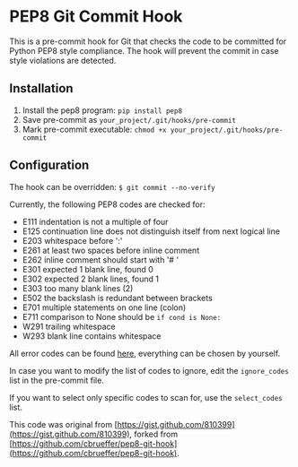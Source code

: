 PEP8 Git Commit Hook
====================

This is a pre-commit hook for Git that checks the code to be committed
for Python PEP8 style compliance. The hook will prevent the commit in
case style violations are detected.


## Installation

1. Install the pep8 program: ``pip install pep8``
2. Save pre-commit as ``your_project/.git/hooks/pre-commit``
3. Mark pre-commit executable: ``chmod +x your_project/.git/hooks/pre-commit``


## Configuration

The hook can be overridden: ``$ git commit --no-verify``

Currently, the following PEP8 codes are checked for:

* E111 indentation is not a multiple of four
* E125 continuation line does not distinguish itself from next logical line
* E203 whitespace before ':'
* E261 at least two spaces before inline comment
* E262 inline comment should start with '# '
* E301 expected 1 blank line, found 0
* E302 expected 2 blank lines, found 1
* E303 too many blank lines (2)
* E502 the backslash is redundant between brackets
* E701 multiple statements on one line (colon)
* E711 comparison to None should be ``if cond is None:``
* W291 trailing whitespace
* W293 blank line contains whitespace

All error codes can be found [here](http://pep8.readthedocs.org/en/latest/intro.html#error-codes),
everything can be chosen by yourself.

In case you want to modify the list of codes to ignore, edit the
``ignore_codes`` list in the pre-commit file.

If you want to select only specific codes to scan for, use the
``select_codes`` list.

This code was original from [https://gist.github.com/810399](https://gist.github.com/810399),
forked from [https://github.com/cbrueffer/pep8-git-hook](https://github.com/cbrueffer/pep8-git-hook).

